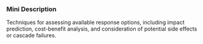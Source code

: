### Mini Description

Techniques for assessing available response options, including impact prediction, cost-benefit analysis, and consideration of potential side effects or cascade failures.
